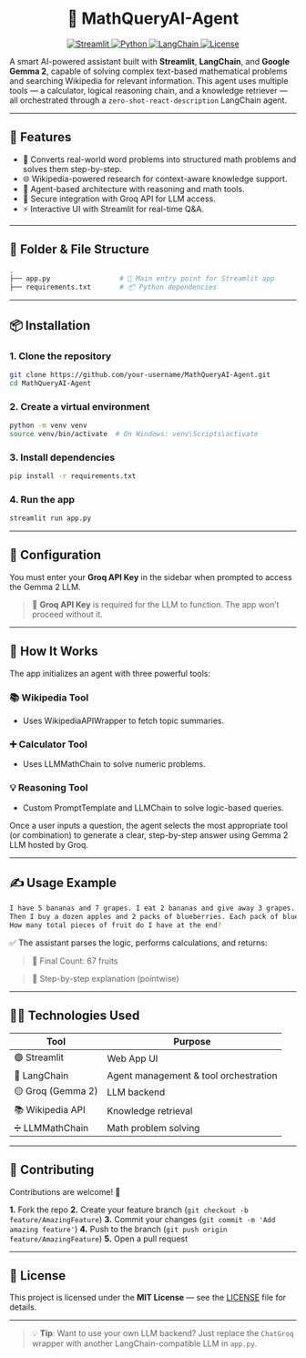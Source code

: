 <div align="center">
<h1> 🧮 MathQueryAI-Agent </h1>
</div>

<p align="center">
  <a href="https://streamlit.io/">
    <img src="https://img.shields.io/badge/Made%20With-Streamlit-ff4b4b.svg?style=flat-square" alt="Streamlit" />
  </a>
  
  <a href="https://python.org">
    <img src="https://img.shields.io/badge/Python-3.9+-blue.svg?style=flat-square" alt="Python" />
  </a>
  
  <a href="https://github.com/langchain-ai/langchain">
    <img src="https://img.shields.io/badge/LangChain-Enabled-brightgreen.svg?style=flat-square" alt="LangChain" />
  </a>
  
  <a href="https://github.com/Electrolight123/MathQueryAI-Agent/blob/main/LICENSE">
    <img src="https://img.shields.io/github/license/Electrolight123/MathQueryAI-Agent?style=flat-square" alt="License" />
  </a>
</p>

A smart AI-powered assistant built with **Streamlit**, **LangChain**, and **Google Gemma 2**, capable of solving complex text-based mathematical problems and searching Wikipedia for relevant information. This agent uses multiple tools — a calculator, logical reasoning chain, and a knowledge retriever — all orchestrated through a `zero-shot-react-description` LangChain agent.

---

## 🚀 Features

- 🧠 Converts real-world word problems into structured math problems and solves them step-by-step.
- 🌐 Wikipedia-powered research for context-aware knowledge support.
- 🤖 Agent-based architecture with reasoning and math tools.
- 🔐 Secure integration with Groq API for LLM access.
- ⚡ Interactive UI with Streamlit for real-time Q&A.

---

## 📁 Folder & File Structure

```bash
.
├── app.py                 # 🚀 Main entry point for Streamlit app
├── requirements.txt       # 📦 Python dependencies

```

---

## 📦 Installation

### 1. Clone the repository
```bash
git clone https://github.com/your-username/MathQueryAI-Agent.git
cd MathQueryAI-Agent
```
### 2. Create a virtual environment
```bash
python -m venv venv
source venv/bin/activate  # On Windows: venv\Scripts\activate
```
### 3. Install dependencies
```bash
pip install -r requirements.txt
```

### 4. Run the app
```bash
streamlit run app.py
```

---

## 🔑 Configuration

You must enter your **Groq API Key** in the sidebar when prompted to access the Gemma 2 LLM.

> 🔐 **Groq API Key** is required for the LLM to function. The app won’t proceed without it.

---

## 🧠 How It Works
The app initializes an agent with three powerful tools:

### 📚 Wikipedia Tool
- Uses WikipediaAPIWrapper to fetch topic summaries.

### ➕ Calculator Tool
- Uses LLMMathChain to solve numeric problems.

### 💡 Reasoning Tool
- Custom PromptTemplate and LLMChain to solve logic-based queries.

Once a user inputs a question, the agent selects the most appropriate tool (or combination) to generate a clear, step-by-step answer using Gemma 2 LLM hosted by Groq.

---

## ✍️ Usage Example

```bash
I have 5 bananas and 7 grapes. I eat 2 bananas and give away 3 grapes. 
Then I buy a dozen apples and 2 packs of blueberries. Each pack of blueberries contains 25 berries. 
How many total pieces of fruit do I have at the end?
```

✅ The assistant parses the logic, performs calculations, and returns:

> 🧮 Final Count: 67 fruits

> 📝 Step-by-step explanation (pointwise)

---

## 👨‍💻 Technologies Used

| Tool              | Purpose                               |
| ----------------- | ------------------------------------- |
| 🟣 Streamlit      | Web App UI                            |
| 🧠 LangChain      | Agent management & tool orchestration |
| 🟡 Groq (Gemma 2) | LLM backend                           |
| 📚 Wikipedia API  | Knowledge retrieval                   |
| ➗ LLMMathChain    | Math problem solving                  |

---

## 🙌 Contributing

Contributions are welcome! 🚀

**1.** Fork the repo
**2.** Create your feature branch (`git checkout -b feature/AmazingFeature`)
**3.** Commit your changes (`git commit -m 'Add amazing feature'`)
**4.** Push to the branch (`git push origin feature/AmazingFeature`)
**5.** Open a pull request

---

## 🪪 License

This project is licensed under the **MIT License** — see the [LICENSE]([https://github.com/Electrolight123/MathQueryAI-Agent/blob/main/LICENSE]) file for details.

---

> 💡 **Tip**: Want to use your own LLM backend? Just replace the `ChatGroq` wrapper with another LangChain-compatible LLM in `app.py`. 
